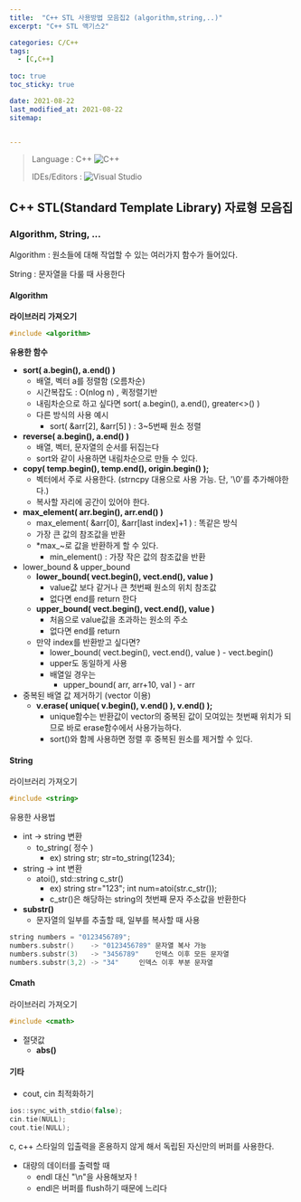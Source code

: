 ```yaml
---
title:  "C++ STL 사용방법 모음집2 (algorithm,string,..)"
excerpt: "C++ STL 액기스2"

categories: C/C++
tags:
  - [C,C++]
 
toc: true 
toc_sticky: true

date: 2021-08-22
last_modified_at: 2021-08-22
sitemap:


---
```



> Language : C++ ![C++](https://img.shields.io/badge/c++-%2300599C.svg?style=for-the-badge&logo=c%2B%2B&logoColor=white)
>
> IDEs/Editors : ![Visual Studio](https://img.shields.io/badge/VisualStudio-5C2D91.svg?style=for-the-badge&logo=visual-studio&logoColor=white)



## C++ STL(Standard Template Library) 자료형 모음집

### Algorithm, String, ...

Algorithm : 원소들에 대해 작업할 수 있는 여러가지 함수가 들어있다.

String : 문자열을 다룰 때 사용한다

#### Algorithm

**라이브러리 가져오기**

```c++
#include <algorithm>
```



**유용한 함수**

- **sort( a.begin(), a.end() )**
  - 배열, 벡터 a를 정렬함 (오름차순)
  - 시간복잡도 : O(nlog n)  ,  퀵정렬기반
  - 내림차순으로 하고 싶다면 sort( a.begin(), a.end(), greater<>() )
  - 다른 방식의 사용 예시
    - sort( &arr[2], &arr[5] )	: 	3~5번째 원소 정렬
- **reverse( a.begin(), a.end() )**
  - 배열, 벡터, 문자열의 순서를 뒤집는다
  - sort와 같이 사용하면 내림차순으로 만들 수 있다.
- **copy( temp.begin(), temp.end(), origin.begin() );**
  - 벡터에서 주로 사용한다. (strncpy 대용으로 사용 가능. 단, '\0'를 추가해야한다.)
  - 복사할 자리에 공간이 있어야 한다.
- **max_element( arr.begin(), arr.end() )**
  - max_element( &arr[0], &arr[last index]+1 )	:	똑같은 방식
  - 가장 큰 값의 참조값을 반환
  - *max_~로 값을 반환하게 할 수 있다.
    - min_element()	:	가장 작은 값의 참조값을 반환
- lower_bound & upper_bound
  - **lower_bound( vect.begin(), vect.end(), value )**
    - value값 보다 같거나 큰 첫번째 원소의 위치 참조값
    - 없다면 end를 return 한다
  - **upper_bound( vect.begin(), vect.end(), value )**
    - 처음으로 value값을 초과하는 원소의 주소
    - 없다면 end를 return
  - 만약 index를 반환받고 싶다면?
    - lower_bound( vect.begin(), vect.end(), value ) - vect.begin()
    - upper도 동일하게 사용
    - 배열일 경우는
      - upper_bound( arr, arr+10, val ) - arr
- 중복된 배열 값 제거하기 (vector 이용)
  - **v.erase( unique( v.begin(), v.end() ), v.end() );**
    - unique함수는 반환값이 vector의 중복된 값이 모여있는 첫번째 위치가 되므로 바로 erase함수에서 사용가능하다.
    - sort()와 함께 사용하면 정렬 후 중복된 원소를 제거할 수 있다.


#### String

라이브러리 가져오기

```c++
#include <string>
```

유용한 사용법

- int -> string 변환
  - to_string( 정수 )
    - ex) string str;	str=to_string(1234);
- string -> int 변환
  - atoi(), std::string c_str()
    - ex) string str="123";    int num=atoi(str.c_str());
    - c_str()은 해당하는 string의 첫번째 문자 주소값을 반환한다
- **substr()**
  - 문자열의 일부를 추출할 때, 일부를 복사할 때 사용

```c++
string numbers = "0123456789";
numbers.substr()	-> "0123456789"	문자열 복사 가능
numbers.substr(3)	-> "3456789"	인덱스 이후 모든 문자열
numbers.substr(3,2)	-> "34"		인덱스 이후 부분 문자열
```



#### Cmath

라이브러리 가져오기

```c++
#include <cmath>
```



- 절댓값
  - **abs()**

#### 기타

- cout, cin 최적화하기

```c++
ios::sync_with_stdio(false);
cin.tie(NULL);
cout.tie(NULL);
```

c, c++ 스타일의 입출력을 혼용하지 않게 해서 독립된 자신만의 버퍼를 사용한다.

- 대량의 데이터를 출력할 때
  - endl 대신 "\n"을 사용해보자 !
  - endl은 버퍼를 flush하기 때문에 느리다
